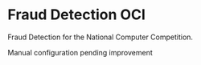 # Fraud Detection OCI

Fraud Detection for the National Computer Competition.

Manual configuration pending improvement
